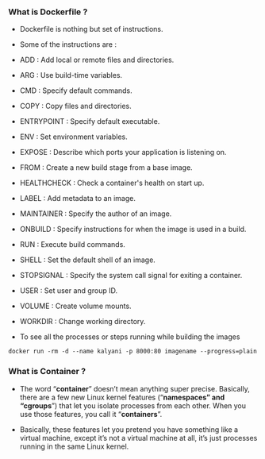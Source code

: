 ### What is Dockerfile ?

* Dockerfile is nothing but set of instructions.

* Some of the instructions are :

* ADD		        :  Add local or remote files and directories.
 
* ARG		        :  Use build-time variables.
 
* CMD		        :  Specify default commands.
 
* COPY	        :  Copy files and directories.
 
* ENTRYPOINT	  :  Specify default executable.

* ENV		        :  Set environment variables.

* EXPOSE		     :  Describe which ports your application is listening on.

* FROM	        :	 Create a new build stage from a base image.

* HEALTHCHECK  :  Check a container's health on start up.

* LABEL        :  Add metadata to an image.

* MAINTAINER   :  Specify the author of an image.

* ONBUILD	     :	 Specify instructions for when the image is used in a build.

* RUN	         :  Execute build commands.

* SHELL        :	 Set the default shell of an image.

* STOPSIGNAL	  :  Specify the system call signal for exiting a container.

* USER	        :	 Set user and group ID.

* VOLUME	      :	 Create volume mounts.

* WORKDIR	     :  Change working directory.


* To see all the processes or steps running while building the images

```
docker run -rm -d --name kalyani -p 8000:80 imagename --progress=plain
```

### What is Container ?

* The word “**container**” doesn’t mean anything super precise. Basically, there are a few new Linux kernel features (“**namespaces” and “cgroups**”) that let you isolate processes from each other. When you use those features, you call it “**containers**”.

* Basically, these features let you pretend you have something like a virtual machine, except it’s not a virtual machine at all, it’s just processes running in the same Linux kernel. 

